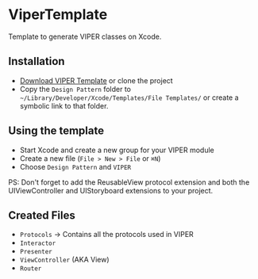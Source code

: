 # ViperTemplate
Template to generate VIPER classes on Xcode.

## Installation
- [Download VIPER Template](https://github.com/kyryl-nevedrov/viper-generator-nk/archive/master.zip) or clone the project
- Copy the `Design Pattern` folder to `~/Library/Developer/Xcode/Templates/File Templates/` or create a symbolic link to that folder.

## Using the template
- Start Xcode and create a new group for your VIPER module
- Create a new file (`File > New > File` or `⌘N`)
- Choose `Design Pattern` and `VIPER`

PS: Don't forget to add the ReusableView protocol extension and both the UIViewController and UIStoryboard extensions to your project.

## Created Files
- `Protocols` -> Contains all the protocols used in VIPER
- `Interactor`
- `Presenter`
- `ViewController` (AKA View)
- `Router`
